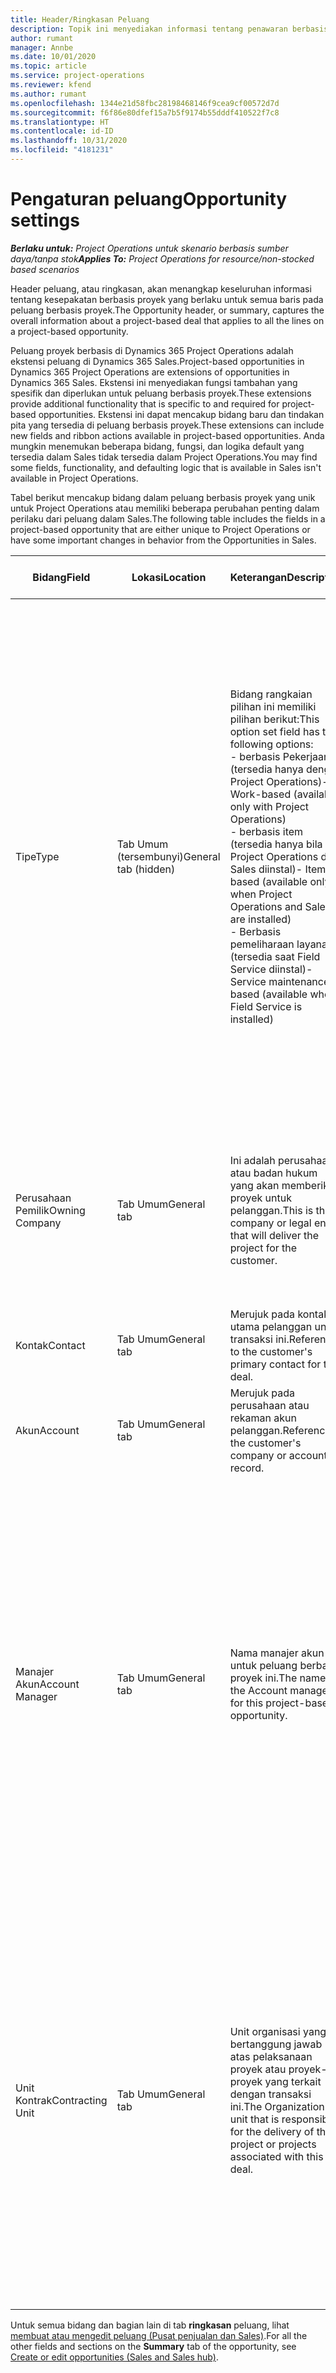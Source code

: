 ```yaml
---
title: Header/Ringkasan Peluang
description: Topik ini menyediakan informasi tentang penawaran berbasis proyek dan baris peluang berbasis proyek.
author: rumant
manager: Annbe
ms.date: 10/01/2020
ms.topic: article
ms.service: project-operations
ms.reviewer: kfend
ms.author: rumant
ms.openlocfilehash: 1344e21d58fbc28198468146f9cea9cf00572d7d
ms.sourcegitcommit: f6f86e80dfef15a7b5f9174b55dddf410522f7c8
ms.translationtype: HT
ms.contentlocale: id-ID
ms.lasthandoff: 10/31/2020
ms.locfileid: "4181231"
---
```

# <a name="opportunity-settings"></a><span data-ttu-id="c6ae6-103">Pengaturan peluang</span><span class="sxs-lookup"><span data-stu-id="c6ae6-103">Opportunity settings</span></span>

<span data-ttu-id="c6ae6-104">_**Berlaku untuk:** Project Operations untuk skenario berbasis sumber daya/tanpa stok_</span><span class="sxs-lookup"><span data-stu-id="c6ae6-104">_**Applies To:** Project Operations for resource/non-stocked based scenarios_</span></span>


<span data-ttu-id="c6ae6-105">Header peluang, atau ringkasan, akan menangkap keseluruhan informasi tentang kesepakatan berbasis proyek yang berlaku untuk semua baris pada peluang berbasis proyek.</span><span class="sxs-lookup"><span data-stu-id="c6ae6-105">The Opportunity header, or summary, captures the overall information about a project-based deal that applies to all the lines on a project-based opportunity.</span></span>

<span data-ttu-id="c6ae6-106">Peluang proyek berbasis di Dynamics 365 Project Operations adalah ekstensi peluang di Dynamics 365 Sales.</span><span class="sxs-lookup"><span data-stu-id="c6ae6-106">Project-based opportunities in Dynamics 365 Project Operations are extensions of opportunities in Dynamics 365 Sales.</span></span> <span data-ttu-id="c6ae6-107">Ekstensi ini menyediakan fungsi tambahan yang spesifik dan diperlukan untuk peluang berbasis proyek.</span><span class="sxs-lookup"><span data-stu-id="c6ae6-107">These extensions provide additional functionality that is specific to and required for project-based opportunities.</span></span> <span data-ttu-id="c6ae6-108">Ekstensi ini dapat mencakup bidang baru dan tindakan pita yang tersedia di peluang berbasis proyek.</span><span class="sxs-lookup"><span data-stu-id="c6ae6-108">These extensions can include new fields and ribbon actions available in project-based opportunities.</span></span> <span data-ttu-id="c6ae6-109">Anda mungkin menemukan beberapa bidang, fungsi, dan logika default yang tersedia dalam Sales tidak tersedia dalam Project Operations.</span><span class="sxs-lookup"><span data-stu-id="c6ae6-109">You may find some fields, functionality, and defaulting logic that is available in Sales isn't available in Project Operations.</span></span>

<span data-ttu-id="c6ae6-110">Tabel berikut mencakup bidang dalam peluang berbasis proyek yang unik untuk Project Operations atau memiliki beberapa perubahan penting dalam perilaku dari peluang dalam Sales.</span><span class="sxs-lookup"><span data-stu-id="c6ae6-110">The following table includes the fields in a project-based opportunity that are either unique to Project Operations or have some important changes in behavior from the Opportunities in Sales.</span></span>

| <span data-ttu-id="c6ae6-111">**Bidang**</span><span class="sxs-lookup"><span data-stu-id="c6ae6-111">**Field**</span></span> | <span data-ttu-id="c6ae6-112">**Lokasi**</span><span class="sxs-lookup"><span data-stu-id="c6ae6-112">**Location**</span></span> | <span data-ttu-id="c6ae6-113">**Keterangan**</span><span class="sxs-lookup"><span data-stu-id="c6ae6-113">**Description**</span></span> | <span data-ttu-id="c6ae6-114">**Dampak hilir**</span><span class="sxs-lookup"><span data-stu-id="c6ae6-114">**Downstream impact**</span></span> |
| --- | --- | --- | --- |
| <span data-ttu-id="c6ae6-115">Tipe</span><span class="sxs-lookup"><span data-stu-id="c6ae6-115">Type</span></span> | <span data-ttu-id="c6ae6-116">Tab Umum (tersembunyi)</span><span class="sxs-lookup"><span data-stu-id="c6ae6-116">General tab (hidden)</span></span> | <span data-ttu-id="c6ae6-117">Bidang rangkaian pilihan ini memiliki pilihan berikut:</span><span class="sxs-lookup"><span data-stu-id="c6ae6-117">This option set field has the following options:</span></span></br><span data-ttu-id="c6ae6-118">- berbasis Pekerjaan (tersedia hanya dengan Project Operations)</span><span class="sxs-lookup"><span data-stu-id="c6ae6-118">- Work-based (available only with Project Operations)</span></span></br><span data-ttu-id="c6ae6-119">- berbasis item (tersedia hanya bila Project Operations dan Sales diinstal)</span><span class="sxs-lookup"><span data-stu-id="c6ae6-119">- Item-based (available only when Project Operations and Sales are installed)</span></span></br><span data-ttu-id="c6ae6-120">- Berbasis pemeliharaan layanan (tersedia saat Field Service diinstal)</span><span class="sxs-lookup"><span data-stu-id="c6ae6-120">- Service maintenance-based (available when Field Service is installed)</span></span> | <span data-ttu-id="c6ae6-121">Bila Anda menggunakan Project Operations, nilai bidang ini secara otomatis diatur ke **berbasis pekerjaan** yang mengelompokkan peluang sebagai berbasis proyek.</span><span class="sxs-lookup"><span data-stu-id="c6ae6-121">When you use Project Operations, this field value is automatically set to **Work-based** which classifies the Opportunity as project-based.</span></span> <span data-ttu-id="c6ae6-122">Sebuah Peluang harus berbasis proyek untuk mengaktifkan semua ekstensi dan fungsi khusus proyek di proses penjualan hilir untuk transaksi ini.</span><span class="sxs-lookup"><span data-stu-id="c6ae6-122">An Opportunity should be project-based to enable all project-specific extensions and functionality in the downstream sales process for this deal.</span></span> |
| <span data-ttu-id="c6ae6-123">Perusahaan Pemilik</span><span class="sxs-lookup"><span data-stu-id="c6ae6-123">Owning Company</span></span> | <span data-ttu-id="c6ae6-124">Tab Umum</span><span class="sxs-lookup"><span data-stu-id="c6ae6-124">General tab</span></span> | <span data-ttu-id="c6ae6-125">Ini adalah perusahaan atau badan hukum yang akan memberikan proyek untuk pelanggan.</span><span class="sxs-lookup"><span data-stu-id="c6ae6-125">This is the company or legal entity that will deliver the project for the customer.</span></span> | <span data-ttu-id="c6ae6-126">Informasi bidang ini akan disalin ke bidang yang sesuai pada kuotasi proyek yang dibuat dari peluang ini.</span><span class="sxs-lookup"><span data-stu-id="c6ae6-126">This field information will be copied to the corresponding field on the Project quote that is created from this Opportunity.</span></span> |
| <span data-ttu-id="c6ae6-127">Kontak</span><span class="sxs-lookup"><span data-stu-id="c6ae6-127">Contact</span></span> | <span data-ttu-id="c6ae6-128">Tab Umum</span><span class="sxs-lookup"><span data-stu-id="c6ae6-128">General tab</span></span> | <span data-ttu-id="c6ae6-129">Merujuk pada kontak utama pelanggan untuk transaksi ini.</span><span class="sxs-lookup"><span data-stu-id="c6ae6-129">Reference to the customer's primary contact for this deal.</span></span> | |
| <span data-ttu-id="c6ae6-130">Akun</span><span class="sxs-lookup"><span data-stu-id="c6ae6-130">Account</span></span> | <span data-ttu-id="c6ae6-131">Tab Umum</span><span class="sxs-lookup"><span data-stu-id="c6ae6-131">General tab</span></span> | <span data-ttu-id="c6ae6-132">Merujuk pada perusahaan atau rekaman akun pelanggan.</span><span class="sxs-lookup"><span data-stu-id="c6ae6-132">Reference to the customer's company or account record.</span></span> | |
| <span data-ttu-id="c6ae6-133">Manajer Akun</span><span class="sxs-lookup"><span data-stu-id="c6ae6-133">Account Manager</span></span> | <span data-ttu-id="c6ae6-134">Tab Umum</span><span class="sxs-lookup"><span data-stu-id="c6ae6-134">General tab</span></span> | <span data-ttu-id="c6ae6-135">Nama manajer akun untuk peluang berbasis proyek ini.</span><span class="sxs-lookup"><span data-stu-id="c6ae6-135">The name of the Account manager for this project-based opportunity.</span></span> | <span data-ttu-id="c6ae6-136">Manajer akun bertanggung jawab untuk mengelola hubungan dengan pelanggan melalui penyelesaian proyek ini.</span><span class="sxs-lookup"><span data-stu-id="c6ae6-136">The Account manager is responsible for managing the relationship with the customer through the completion of this project.</span></span> <span data-ttu-id="c6ae6-137">Berdasarkan rekaman sumber daya yang dapat dipesan terkait dengan manajer akun, unit kontrak menjadi default.</span><span class="sxs-lookup"><span data-stu-id="c6ae6-137">Based on the bookable resource record tied to the Account manager, the contracting unit is defaulted.</span></span> |
| <span data-ttu-id="c6ae6-138">Unit Kontrak</span><span class="sxs-lookup"><span data-stu-id="c6ae6-138">Contracting Unit</span></span> | <span data-ttu-id="c6ae6-139">Tab Umum</span><span class="sxs-lookup"><span data-stu-id="c6ae6-139">General tab</span></span> | <span data-ttu-id="c6ae6-140">Unit organisasi yang bertanggung jawab atas pelaksanaan proyek atau proyek-proyek yang terkait dengan transaksi ini.</span><span class="sxs-lookup"><span data-stu-id="c6ae6-140">The Organization unit that is responsible for the delivery of the project or projects associated with this deal.</span></span> | <span data-ttu-id="c6ae6-141">Unit kontrak adalah divisi perusahaan yang akan menyelesaikan proyek setelah transaksi ditutup.</span><span class="sxs-lookup"><span data-stu-id="c6ae6-141">The contracting unit is the division of the company that will complete the project(s) after the deal is closed.</span></span> <span data-ttu-id="c6ae6-142">Setiap unit kontrak memiliki mata uang, dan mata uang ini digunakan untuk melaporkan perkiraan dan biaya aktual yang timbul selama proyek.</span><span class="sxs-lookup"><span data-stu-id="c6ae6-142">Every contracting unit has a currency, and this currency is used to report estimated and actual costs incurred during the project.</span></span> |

<span data-ttu-id="c6ae6-143">Untuk semua bidang dan bagian lain di tab **ringkasan** peluang, lihat [membuat atau mengedit peluang (Pusat penjualan dan Sales)](https://docs.microsoft.com/dynamics365/sales-enterprise/create-edit-opportunity-sales).</span><span class="sxs-lookup"><span data-stu-id="c6ae6-143">For all the other fields and sections on the **Summary** tab of the opportunity, see [Create or edit opportunities (Sales and Sales hub)](https://docs.microsoft.com/dynamics365/sales-enterprise/create-edit-opportunity-sales).</span></span>
